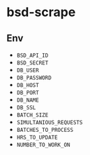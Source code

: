 # bsd-scrape

## Env

* `BSD_API_ID`
* `BSD_SECRET`
* `DB_USER`
* `DB_PASSWORD`
* `DB_HOST`
* `DB_PORT`
* `DB_NAME`
* `DB_SSL`
* `BATCH_SIZE`
* `SIMULTANIOUS_REQUESTS`
* `BATCHES_TO_PROCESS`
* `HRS_TO_UPDATE`
* `NUMBER_TO_WORK_ON`
